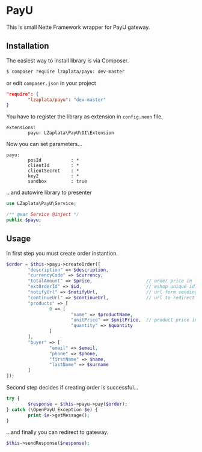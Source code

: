 # PayU
This is small Nette Framework wrapper for PayU gateway.

## Installation
The easiest way to install library is via Composer.

````sh
$ composer require lzaplata/payu: dev-master
````
or edit `composer.json` in your project

````json
"require": {
        "lzaplata/payu": "dev-master"
}
````

You have to register the library as extension in `config.neon` file.

````neon
extensions:
        payu: LZaplata\PayU\DI\Extension
````

Now you can set parameters...

````neon
payu:
        posId           : *
        clientId        : *
        clientSecret    : *
        key2            : *
        sandbox         : true
````

...and autowire library to presenter

````php
use LZaplata\PayU\Service;

/** @var Service @inject */
public $payu;
````
## Usage
In first step you must create order instantion.

````php
$order = $this->payu->createOrder([
        "description" => $description,          
        "currencyCode" => $currency,            
        "totalAmount" => $price,                    // order price in lowest currency unit (1 CZK = 100)
        "extOrderId" => $id,                        // eshop unique id
        "notifyUrl" => $notifyUrl,                  // url form sending notifications from PayU  
        "continueUrl" => $continueUrl,              // url to redirect after successful payment     
        "products" => [
                0 => [
                        "name" => $productName,
                        "unitPrice" => $unitPrice,  // product price in lowest currency unit (1 CZK = 100)
                        "quantity" => $quantity
                ]
        ],
        "buyer" => [
                "email" => $email,
                "phone" => $phone,
                "firstName" => $name,
                "lastName" => $surname
        ]
]);
````

Second step decides if creating order is successful...

````php
try {
        $response = $this->payu->pay($order);
} catch (\OpenPayU_Exception $e) {
        print $e->getMessage();
}
````

...and finally you can redirect to gateway.

````php
$this->sendResponse($response);
````